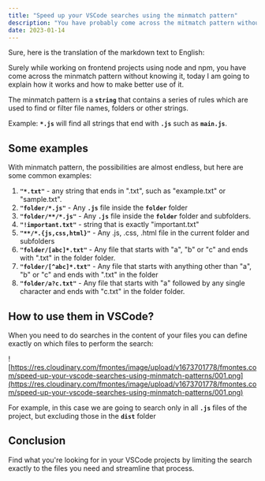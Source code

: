```yaml
---
title: "Speed up your VSCode searches using the minmatch pattern"
description: "You have probably come across the mitmatch pattern without knowing it, today I will explain how it works and how to get the best out of it."
date: 2023-01-14
---
```



Sure, here is the translation of the markdown text to English:

Surely while working on frontend projects using node and npm, you have come across the minmatch pattern without knowing it, today I am going to explain how it works and how to make better use of it.

The minmatch pattern is a **`string`** that contains a series of rules which are used to find or filter file names, folders or other strings.

Example: **`*.js`** will find all strings that end with **`.js`** such as **`main.js`**.

## **Some examples**

With minmatch pattern, the possibilities are almost endless, but here are some common examples:

1. **`"*.txt"`** - any string that ends in ".txt", such as "example.txt" or "sample.txt".
2. **`"folder/*.js"`** - Any **`.js`** file inside the **`folder`** folder
3. **`"folder/**/*.js"`** - Any **`.js`** file inside the **`folder`** folder and subfolders.
4. **`"!important.txt"`** - string that is exactly "important.txt"
5. **`"**/*.{js,css,html}"`** - Any .js, .css, .html file in the current folder and subfolders
6. **`"folder/[abc]*.txt"`** - Any file that starts with "a", "b" or "c" and ends with ".txt" in the folder folder.
7. **`"folder/[^abc]*.txt"`** - Any file that starts with anything other than "a", "b" or "c" and ends with ".txt" in the folder
8. **`"folder/a?c.txt"`** - Any file that starts with "a" followed by any single character and ends with "c.txt" in the folder folder.

## **How to use them in VSCode?**

When you need to do searches in the content of your files you can define exactly on which files to perform the search:

![https://res.cloudinary.com/fmontes/image/upload/v1673701778/fmontes.com/speed-up-your-vscode-searches-using-minmatch-patterns/001.png](https://res.cloudinary.com/fmontes/image/upload/v1673701778/fmontes.com/speed-up-your-vscode-searches-using-minmatch-patterns/001.png)

For example, in this case we are going to search only in all **`.js`** files of the project, but excluding those in the **`dist`** folder

## **Conclusion**

Find what you're looking for in your VSCode projects by limiting the search exactly to the files you need and streamline that process.